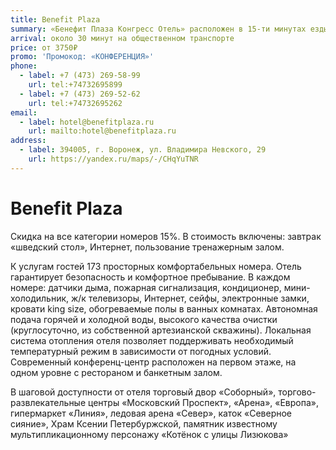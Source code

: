 ```yaml
---
title: Benefit Plaza
summary: «Бенефит Плаза Конгресс Отель» расположен в 15-ти минутах езды от центра города.
arrival: около 30 минут на общественном транспорте
price: от 3750₽
promo: 'Промокод: «КОНФЕРЕНЦИЯ»'
phone:
  - label: +7 (473) 269-58-99
    url: tel:+74732695899
  - label: +7 (473) 269-52-62
    url: tel:+74732695262
email:
  - label: hotel@benefitplaza.ru
    url: mailto:hotel@benefitplaza.ru
address:
  - label: 394005, г. Воронеж, ул. Владимира Невского, 29
    url: https://yandex.ru/maps/-/CHqYuTNR
---
```

# Benefit Plaza

Скидка на все категории номеров 15%. В стоимость включены: завтрак «шведский стол», Интернет, пользование тренажерным залом.

К услугам гостей 173 просторных комфортабельных номера. Отель гарантирует безопасность и комфортное пребывание. В каждом номере: датчики дыма, пожарная сигнализация, кондиционер, мини-холодильник, ж/к телевизоры, Интернет, сейфы, электронные замки, кровати king size, обогреваемые полы в ванных комнатах. Автономная подача горячей и холодной воды, высокого качества очистки (круглосуточно, из собственной артезианской скважины). Локальная система отопления отеля позволяет поддерживать необходимый температурный режим в зависимости от погодных условий. Современный конференц-центр расположен на первом этаже, на одном уровне с рестораном и банкетным залом.

В шаговой доступности от отеля торговый двор «Соборный», торгово-развлекательные центры «Московский Проспект», «Арена», «Европа», гипермаркет «Линия», ледовая арена «Север», каток «Северное сияние», Храм Ксении Петербуржской, памятник известному мультипликационному персонажу «Котёнок с улицы Лизюкова»
